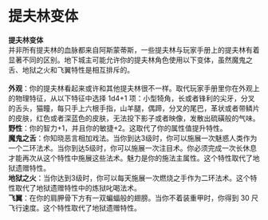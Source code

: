 # 提夫林变体

**提夫林变体**\
并非所有提夫林的血脉都来自阿斯蒙蒂斯，一些提夫林与玩家手册上的提夫林有着显著不同的区别。地下城主可能允许你的提夫林角色使用以下变体，虽然魔鬼之舌、地狱之火和飞翼特性是相互排斥的。\
\
**外观**：你的提夫林看起来或许和其他提夫林很不一样。取代玩家手册里你在外观上的物理特征，从以下特征中选择 1d4+1 项：小型犄角，长或者锋利的尖牙，分叉的舌头，猫瞳，每只手上六根手指，山羊腿，偶蹄，分叉的尾巴，革状或者带鳞片的皮肤，红色或者深蓝色的皮肤，无法投下影子或者映像，发散出硫磺般的气味。\
**野性**：你的智力+1，并且你的敏捷+2。这取代了你的属性值提升特性。\
**魔鬼之舌**：你知晓恶言相加戏法。当你到达3级时，你可以施展一次魅惑人类作为一个二环法术。当你到达5级时，你可以施展一次注目术。你必须完成一次长休息才能再次从这个特性中施展这些法术。魅力是你的施法主属性。这个特性取代了地狱遗赠特性。\
**地狱之火**：当你达到3级时，你可以每天施展一次燃烧之手作为二环法术。这个特性取代了地狱遗赠特性中的炼狱叱喝法术。\
**飞翼**：在你的肩胛骨下方有一双蝙蝠般的翅膀。当你不着装重甲时，你得到 30 尺飞行速度。这个特性取代了地狱遗赠特性。
